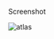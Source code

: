 Screenshot

![atlas](https://github.com/Vivaldi101/SimpleTextureAtlas/assets/104928038/cc381e3d-01bb-4f07-b97e-b24eb04c2c19)

